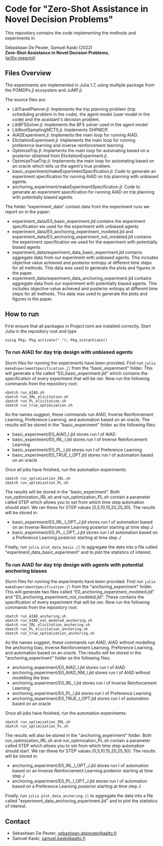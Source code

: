 # Code for "Zero-Shot Assistance in Novel Decision Problems"

This repository contains the code implementing the methods and experiments in

Sebastiaan De Peuter, Samuel Kaski (2022)  
**Zero-Shot Assistance in Novel Decision Problems**,  
([arXiv preprint](https://arxiv.org/abs/2202.07364))

## Files Overview
The experiments are implemented in Julia 1.7, using multiple package from the POMDPs.jl ecosystem and JuMP.jl.

The source files are:
- LibTravelPlanner.jl: Implements the trip planning problem (trip scheduling problem in the code), the agent model (user model in the code) and the assistant's decision problem.
- LibBFSSolver.jl: Implements the BFS solver used in the agent model
- LibRootSamplingMCTS.jl: Implements GHPMCP.
- AIADExperiment.jl: Implements the main loop for running AIAD.
- ElicitationExperiment.jl: Implements the main loop for running preference learning and inverse reinforcement learning.
- OptimizeTrip.jl: Implements the main loop for automating based on a posterior obtained from ElicitationExperiment.jl.
- OptimizeTrueTrip.jl: Implements the main loop for automating based on an oracle which tells us the agent's true problem.
- basic_experiment/makeExperimentSpecification.jl: Code to generate an experiment specification for running AIAD on trip planning with unbiased agents.
- anchoring_experiment/makeExperimentSpecification.jl: Code to generate an experiment specification for running AIAD on trip planning with potentially biased agents.

The folder "experiment_data" contain data from the experiment runs we report on in the paper:
- experiment_data/E0_basic_experiment.jld contains the experiment specification we used for the experiment with unbiased agents
- experiment_data/E0_anchoring_experiment_modeled.jld and experiment_data/E0_anchoring_experiment_not_modeled.jld contains the experiment specification we used for the experiment with potentially biased agents
- experiment_data/experiment_data_basic_experiment.jld contains aggregate data from our experiment with unbiased agents. This includes objective value achieved and posterior entropy at different time steps for all methods. This data was used to generate the plots and figures in the paper.
- experiment_data/experiment_data_anchoring_experiment.jld contains aggregate data from our experiment with potentially biased agents. This includes objective value achieved and posterior entropy at different time steps for all methods. This data was used to generate the plots and figures in the paper.

## How to run

First ensure that all packages in Project.toml are installed correctly. Start Julia in the repository root and type
```
using Pkg; Pkg.activate("."); Pkg.instantiate()

```

### To run AIAD for day trip design with unbiased agents
Slurm files for running the experiments have been provided. First run `julia makeExperimentSpecification.jl` from the "basic_experiment" folder. This will generate a file called "E0_basic_experiment.jld" which contains the specification of every experiment that will be ran. Now run the following commands from the repository root:

```
sbatch run_AIAD.sh
sbatch run_IRL_elicitation.sh
sbatch run_PL_elicitation.sh
sbatch run_true_optimization.sh
```
As the names suggest, these commands run AIAD, Inverse Reinforcement Learning, Preference Learning, and automation based on an oracle. The results will be stored in the "basic_experiment" folder as the following files:
- basic_experiment/E0_AIAD_I.jld stores run I of AIAD
- basic_experiment/E0_IRL_I.jld stores run I of Inverse Reinforcement Learning
- basic_experiment/E0_PL_I.jld stores run I of Preference Learning
- basic_experiment/E0_TRUE_I_OPT.jld stores run I of automation based on an oracle

Once all jobs have finished, run the automation experiments:
```
sbatch run_optimization_IRL.sh
sbatch run_optimization_PL.sh
```
The results will be stored in the "basic_experiment". Both run_optimization_IRL.sh and run_optimization_PL.sh contain a parameter called STEP which allows you to set from which time step automation should start. We ran these for STEP values [0,5,10,15,20,25,30]. The results will be stored in:
- basic_experiment/E0_IRL_I_OPT_J.jld stores run I of automation based on an Inverse Reinforcement Learning posterior starting at time step J
- basic_experiment/E0_PL_I_OPT_J.jld stores run I of automation based on a Preference Learning posterior starting at time step J

Finally, run `julia plot_data_basic.jl` to aggregate the data into a file called "experiment_data_basic_experiment" and to plot the statistics of interest.
### To run AIAD for day trip design with agents with potential anchoring biases
Slurm files for running the experiments have been provided. First run `julia makeExperimentSpecification.jl` from the "anchoring_experiment" folder. This will generate two files called "E0_anchoring_experiment_modeled.jld" and "E0_anchoring_experiment_not_modeled.jld". These contains the specification of every experiment that will be ran. Now run the following commands from the repository root:

```
sbatch run_AIAD_anchoring.sh
sbatch run_AIAD_not_modeled_anchoring.sh
sbatch run_IRL_elicitation_anchoring.sh
sbatch run_PL_elicitation_anchoring.sh
sbatch run_true_optimization_anchoring.sh
```
As the names suggest, these commands run AIAD, AIAD without modelling the anchoring bias, Inverse Reinforcement Learning, Preference Learning, and automation based on an oracle. The results will be stored in the "anchoring_experiment" folder as the following files:
- anchoring_experiment/E0_AIAD_I.jld stores run I of AIAD
- anchoring_experiment/E0_AIAD_NM_I.jld stores run I of AIAD without modelling the bias
- anchoring_experiment/E0_IRL_I.jld stores run I of Inverse Reinforcement Learning
- anchoring_experiment/E0_PL_I.jld stores run I of Preference Learning
- anchoring_experiment/E0_TRUE_I_OPT.jld stores run I of automation based on an oracle

Once all jobs have finished, run the automation experiments:
```
sbatch run_optimization_IRL.sh
sbatch run_optimization_PL.sh
```
The results will also be stored in the "anchoring_experiment" folder. Both run_optimization_IRL.sh and run_optimization_PL.sh contain a parameter called STEP which allows you to set from which time step automation should start. We ran these for STEP values [0,5,10,15,20,25,30]. The results will be stored in:
- anchoring_experiment/E0_IRL_I_OPT_J.jld stores run I of automation based on an Inverse Reinforcement Learning posterior starting at time step J
- anchoring_experiment/E0_PL_I_OPT_J.jld stores run I of automation based on a Preference Learning posterior starting at time step J

Finally, run `julia plot_data_anchoring.jl` to aggregate the data into a file called "experiment_data_anchoring_experiment.jld" and to plot the statistics of interest.

## Contact

 * Sebastiaan De Peuter, sebastiaan.depeuter@aalto.fi
 * Samuel Kaski, samuel.kaski@aalto.fi
